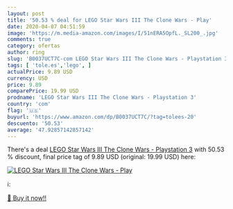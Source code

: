 ```yaml
---
layout: post
title: '50.53 % deal for LEGO Star Wars III The Clone Wars - Play'
date: 2020-04-07 04:51:59
image: 'https://m.media-amazon.com/images/I/51nERA5OpfL._SL200_.jpg'
comments: true
category: ofertas
author: ring
slug: 'B0037UCT7C-com LEGO Star Wars III The Clone Wars - Playstation 3'
tags: [ 'tole.es','lego', ]
actualPrice: 9.89 USD
currency: USD
price: 9.89
comparePrice: 19.99 USD
prodname: 'LEGO Star Wars III The Clone Wars - Playstation 3'
country: 'com'
flag: '🇺🇸'
buyurl: 'https://www.amazon.com/dp/B0037UCT7C/?tag=tolees-20'
descuento: '50.53'
average: '47.92857142857142'
---
```


There's a deal [LEGO Star Wars III The Clone Wars - Playstation 3](https://www.amazon.com/dp/B0037UCT7C/?tag=tolees-20)  with  50.53 % discount, final price tag of  9.89 USD (original: 19.99 USD) here:

[![LEGO Star Wars III The Clone Wars - Play](https://m.media-amazon.com/images/I/51nERA5OpfL._SL200_.jpg)](https://www.amazon.com/dp/B0037UCT7C/?tag=tolees-20)

ℹ️:


[🛒 Buy it now!!](https://www.amazon.com/dp/B0037UCT7C/?tag=tolees-20)
